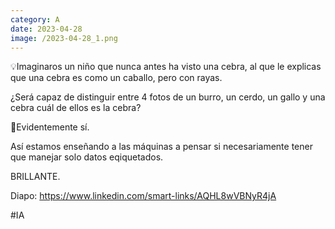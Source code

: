 ```yaml
--- 
category: A 
date: 2023-04-28 
image: /2023-04-28_1.png 
--- 
```


💡Imaginaros un niño que nunca antes ha visto una cebra, al que le explicas que una cebra es como un caballo, pero con rayas.

¿Será capaz de distinguir entre 4 fotos de un burro, un cerdo, un gallo y una cebra cuál de ellos es la cebra?

🧠Evidentemente sí. 

Así estamos enseñando a las máquinas a pensar si necesariamente tener que manejar solo datos eqiquetados. 

BRILLANTE. 

Diapo: https://www.linkedin.com/smart-links/AQHL8wVBNyR4jA

#IA